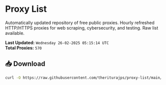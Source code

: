 # Proxy List

Automatically updated repository of free public proxies. Hourly refreshed HTTP/HTTPS proxies for web scraping, cybersecurity, and testing. Raw list available.

**Last Updated:** `Wednesday 26-02-2025 05:15:14 UTC`  
**Total Proxies:** `570`

## 📥 Download
```bash
curl -O https://raw.githubusercontent.com/theriturajps/proxy-list/main/proxies.txt
